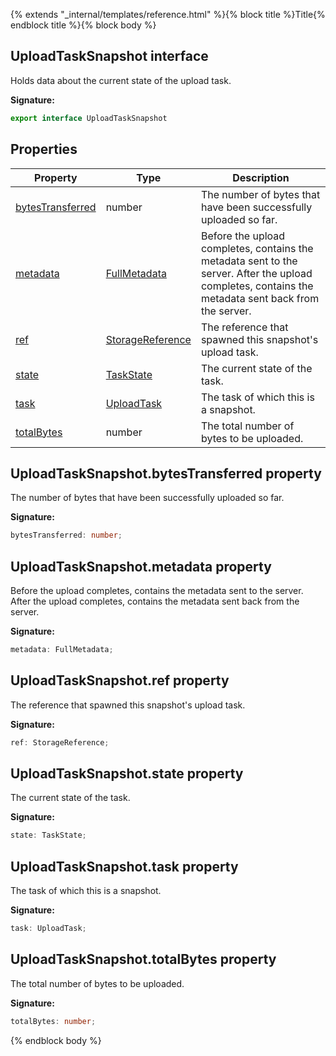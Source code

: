 {% extends "_internal/templates/reference.html" %}{% block title %}Title{% endblock title %}{% block body %}
## UploadTaskSnapshot interface

Holds data about the current state of the upload task.

<b>Signature:</b>

```typescript
export interface UploadTaskSnapshot 
```

## Properties

|  Property | Type | Description |
|  --- | --- | --- |
|  [bytesTransferred](./storage-types.uploadtasksnapshot.md#uploadtasksnapshotbytestransferred_property) | number | The number of bytes that have been successfully uploaded so far. |
|  [metadata](./storage-types.uploadtasksnapshot.md#uploadtasksnapshotmetadata_property) | [FullMetadata](./storage-types.fullmetadata.md#fullmetadata_interface) | Before the upload completes, contains the metadata sent to the server. After the upload completes, contains the metadata sent back from the server. |
|  [ref](./storage-types.uploadtasksnapshot.md#uploadtasksnapshotref_property) | [StorageReference](./storage-types.storagereference.md#storagereference_interface) | The reference that spawned this snapshot's upload task. |
|  [state](./storage-types.uploadtasksnapshot.md#uploadtasksnapshotstate_property) | [TaskState](./storage-types.md#taskstate_type) | The current state of the task. |
|  [task](./storage-types.uploadtasksnapshot.md#uploadtasksnapshottask_property) | [UploadTask](./storage-types.uploadtask.md#uploadtask_interface) | The task of which this is a snapshot. |
|  [totalBytes](./storage-types.uploadtasksnapshot.md#uploadtasksnapshottotalbytes_property) | number | The total number of bytes to be uploaded. |

## UploadTaskSnapshot.bytesTransferred property

The number of bytes that have been successfully uploaded so far.

<b>Signature:</b>

```typescript
bytesTransferred: number;
```

## UploadTaskSnapshot.metadata property

Before the upload completes, contains the metadata sent to the server. After the upload completes, contains the metadata sent back from the server.

<b>Signature:</b>

```typescript
metadata: FullMetadata;
```

## UploadTaskSnapshot.ref property

The reference that spawned this snapshot's upload task.

<b>Signature:</b>

```typescript
ref: StorageReference;
```

## UploadTaskSnapshot.state property

The current state of the task.

<b>Signature:</b>

```typescript
state: TaskState;
```

## UploadTaskSnapshot.task property

The task of which this is a snapshot.

<b>Signature:</b>

```typescript
task: UploadTask;
```

## UploadTaskSnapshot.totalBytes property

The total number of bytes to be uploaded.

<b>Signature:</b>

```typescript
totalBytes: number;
```
{% endblock body %}
